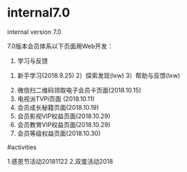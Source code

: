 # internal7.0
internal version 7.0

7.0版本会员体系以下页面用Web开发：
1. 学习与反馈 
  1) 新手学习(2018.9.25)
  2）探索发现(lxw)
  3）帮助与反馈(lxw)
2. 微信扫二维码领取电子会员卡页面(2018.10.15)
3. 电视派TVPi页面 (2018.10.11)
4. 会员成长秘籍页面(2018.10.19)
5. 会员影视VIP权益页面(2018.10.29)
6. 会员教育VIP权益页面(2018.10.29)
7. 会员等级权益页面(2018.10.30)


#activities

1.感恩节活动20181122
2.双蛋活动2018